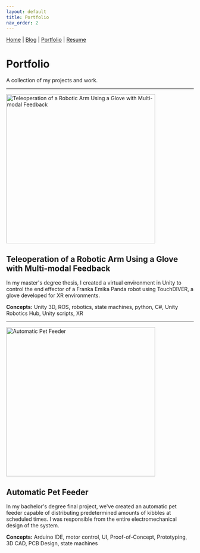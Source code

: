 ```yaml
---
layout: default
title: Portfolio
nav_order: 2
---
```


[Home](/) | [Blog](/blog) | [Portfolio](/portfolio) | [Resume](/resume)

# Portfolio

A collection of my projects and work.

---

<a href="/projects/teleoperation">
  <img src="https://i.imgur.com/Xui0Uhj.jpg" alt="Teleoperation of a Robotic Arm Using a Glove with Multi-modal Feedback" width="400"/>
</a>

## Teleoperation of a Robotic Arm Using a Glove with Multi-modal Feedback

In my master's degree thesis, I created a virtual environment in Unity to control the end effector of a Franka Emika Panda robot using TouchDIVER, a glove developed for XR environments.

**Concepts:** Unity 3D, ROS, robotics, state machines, python, C#, Unity Robotics Hub, Unity scripts, XR

---

<a href="/portfolio/petfeeder">
  <img src="https://i.imgur.com/aqpu8cv.jpg" alt="Automatic Pet Feeder" width="400"/>
</a>

## Automatic Pet Feeder

In my bachelor's degree final project, we've created an automatic pet feeder capable of distributing predetermined amounts of kibbles at scheduled times. I was responsible from the entire electromechanical design of the system.

**Concepts:** Arduino IDE, motor control, UI, Proof-of-Concept, Prototyping, 3D CAD, PCB Design, state machines
